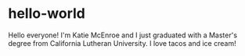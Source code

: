 # hello-world
Hello everyone!
I'm Katie McEnroe and I just graduated with a Master's degree from California Lutheran University.
I love tacos and ice cream!
